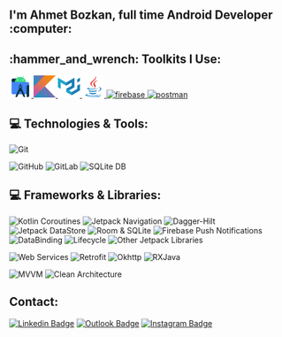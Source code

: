 <h2 align="left">
 <abc>
  <br> I'm Ahmet Bozkan, full time Android Developer :computer:<br>
 </abc>
</h2> 

<h2 align="left">:hammer_and_wrench: Toolkits I Use:</h2>
<p align="left">
    <a href="https://developer.android.com/" target="_blank"> <img src="https://github.com/devicons/devicon/blob/master/icons/androidstudio/androidstudio-original.svg" alt="android" width="40" height="40"/> </a>
    <a href="https://kotlinlang.org/" target="_blank"> <img src="https://github.com/devicons/devicon/blob/master/icons/kotlin/kotlin-original.svg" alt="kotlin" width="40" height="40"/> </a>
 <a href="https://material.io/" target="_blank"> <img src="https://github.com/devicons/devicon/blob/master/icons/materialui/materialui-original.svg" alt="material-ui" width="40" height="40"/> </a>
<a href="https://developer.oracle.com/java/" target="_blank"> <img src="https://github.com/devicons/devicon/blob/master/icons/java/java-original.svg" alt="java" width="40" height="40"/> </a>
    <a href="https://firebase.google.com/" target="_blank"> <img src="https://www.vectorlogo.zone/logos/firebase/firebase-icon.svg" alt="firebase" width="40" height="40"/> </a>
    <a href="https://www.postman.com/" target="_blank"> <img src="https://www.vectorlogo.zone/logos/getpostman/getpostman-icon.svg" alt="postman" width="40" height="40"/> </a>
</p>

<h2 align="left">💻 Technologies & Tools:</h2>

![Git](https://img.shields.io/badge/-Git-black?style=flat-square&logo=git)

  ![GitHub](https://img.shields.io/badge/-GitHub-181717?style=flat-square&logo=github)
  ![GitLab](https://img.shields.io/badge/-GitLab-FCA121?style=flat-square&logo=gitlab)
  ![SQLite DB](https://img.shields.io/badge/-SQLite-blue)

<h2 align="left">💻 Frameworks & Libraries:</h2>

  ![Kotlin Coroutines](https://img.shields.io/badge/-Kotlin%20Coroutines-orange)
  ![Jetpack Navigation](https://img.shields.io/badge/-Jetpack%20Navigation-green)
  ![Dagger-Hilt](https://img.shields.io/badge/-Dagger%20--%20Hilt-yellowgreen)
  ![Jetpack DataStore](https://img.shields.io/badge/-JetPack%20DataStore-yellow)
  ![Room & SQLite](https://img.shields.io/badge/-Room%20%26%20SQLite-red)
  ![Firebase Push Notifications](https://img.shields.io/badge/-Firebase%20Push%20Notifications-lightgrey)
  ![DataBinding](https://img.shields.io/badge/-Databinding-brightgreen)
  ![Lifecycle](https://img.shields.io/badge/-Lifecycle-green)
  ![Other Jetpack Libraries](https://img.shields.io/badge/-Other%20Jetpack%20Libraries-red)
  
  ![Web Services](https://img.shields.io/badge/-Web%20Services%20%26%20Rest%20APIs-yellowgreen)
  ![Retrofit](https://img.shields.io/badge/-Retrofit-yellow)
  ![Okhttp](https://img.shields.io/badge/-Okhttp-orange)
  ![RXJava](https://img.shields.io/badge/-RxJava-red)
  
  ![MVVM](https://img.shields.io/badge/-MVVM-lightgrey)
  ![Clean Architecture](https://img.shields.io/badge/-Clean%20Architecture-red)
  

<h2 align="left">Contact:</h2>

[![Linkedin Badge](https://img.shields.io/badge/-AhmetBozkan-blue?style=flat-square&logo=Linkedin&logoColor=white&link=https://www.linkedin.com/in/imsivram1999/)](https://www.linkedin.com/in/ahmet-bozkan-295162187/)
[![Outlook Badge](https://img.shields.io/badge/email--000?style=social&logo=microsoft-outlook&logoColor=0078d4&link=mailto:ahmetbozkan@outlook.com)](ahmetbozkan@outlook.com)
[![Instagram Badge](https://img.shields.io/badge/-@ahmetbzkk_-D7008A?style=flat-square&labelColor=D7008A&logo=Instagram&logoColor=white&link=https://www.instagram.com/ahmetbzkk_/)](https://www.instagram.com/ahmetbzkk_/)
